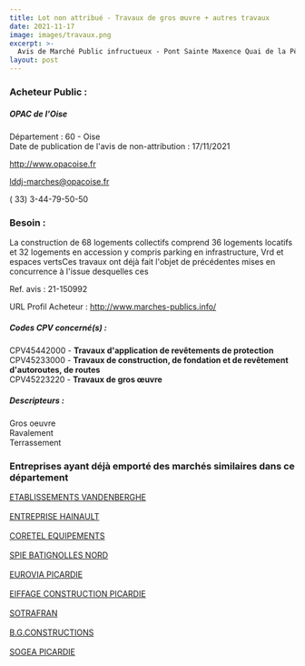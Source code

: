 ```yaml
---
title: Lot non attribué - Travaux de gros œuvre + autres travaux
date: 2021-11-17
image: images/travaux.png
excerpt: >-
  Avis de Marché Public infructueux - Pont Sainte Maxence Quai de la Pêcherie Rues Henri Bodchon et Polyte Construction de 68 logements collectifs Lots 1 gros-oeuvre, 2 revêtement de façades et 16 Vrd, terrassement, dé
layout: post
---
```


### Acheteur Public :
##### OPAC de l'Oise
Département : 60 - Oise<br/>
Date de publication de l'avis de non-attribution : 17/11/2021


http://www.opacoise.fr

lddj-marches@opacoise.fr

( 33) 3-44-79-50-50
### Besoin :

La construction de 68 logements collectifs comprend 36 logements locatifs et 32 logements en accession y compris parking en infrastructure, Vrd et espaces vertsCes travaux ont déjà fait l'objet de précédentes mises en concurrence à l'issue desquelles ces

Ref. avis : 21-150992

URL Profil Acheteur : http://www.marches-publics.info/

##### Codes CPV concerné(s) :
CPV45442000 - **Travaux d'application de revêtements de protection** <br/>
CPV45233000 - **Travaux de construction, de fondation et de revêtement d'autoroutes, de routes** <br/>
CPV45223220 - **Travaux de gros œuvre** <br/>

##### Descripteurs :
Gros oeuvre <br/>
Ravalement <br/>
Terrassement <br/>

### Entreprises ayant déjà emporté des marchés similaires dans ce département
<a href="/entreprise-544/siren-307222356">ETABLISSEMENTS VANDENBERGHE</a><br/><br/>
<a href="/entreprise-546/siren-323600635">ENTREPRISE HAINAULT</a><br/><br/>
<a href="/entreprise-547/siren-328751466">CORETEL EQUIPEMENTS</a><br/><br/>
<a href="/entreprise-550/siren-349026955">SPIE BATIGNOLLES NORD</a><br/><br/>
<a href="/entreprise-556/siren-404164121">EUROVIA PICARDIE</a><br/><br/>
<a href="/entreprise-556/siren-407682020">EIFFAGE CONSTRUCTION PICARDIE</a><br/><br/>
<a href="/entreprise-559/siren-424813772">SOTRAFRAN</a><br/><br/>
<a href="/entreprise-564/siren-478100563">B.G.CONSTRUCTIONS</a><br/><br/>
<a href="/entreprise-566/siren-493341366">SOGEA PICARDIE</a><br/><br/>
